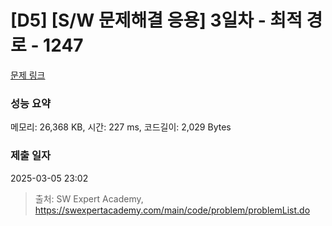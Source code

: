 # [D5] [S/W 문제해결 응용] 3일차 - 최적 경로 - 1247 

[문제 링크](https://swexpertacademy.com/main/code/problem/problemDetail.do?contestProbId=AV15OZ4qAPICFAYD) 

### 성능 요약

메모리: 26,368 KB, 시간: 227 ms, 코드길이: 2,029 Bytes

### 제출 일자

2025-03-05 23:02



> 출처: SW Expert Academy, https://swexpertacademy.com/main/code/problem/problemList.do